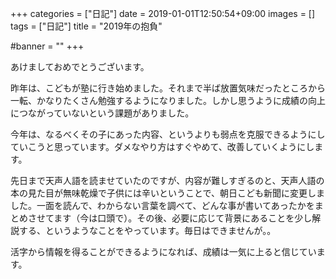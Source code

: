 +++
categories = ["日記"]
date = 2019-01-01T12:50:54+09:00
images = []
tags = ["日記"]
title = "2019年の抱負"

#banner = ""
+++

あけましておめでとうございます。

昨年は、こどもが塾に行き始めました。それまで半ば放置気味だったところから一転、かなりたくさん勉強するようになりました。しかし思うように成績の向上につながっていないという課題がありました。

今年は、なるべくその子にあった内容、というよりも弱点を克服できるようにしていこうと思っています。ダメなやり方はすぐやめて、改善していくようにします。

<!--more-->

先日まで天声人語を読ませていたのですが、内容が難しすぎるのと、天声人語の本の見た目が無味乾燥で子供には辛いということで、朝日こども新聞に変更しました。一面を読んで、わからない言葉を調べて、どんな事が書いてあったかをまとめさせてます（今は口頭で）。その後、必要に応じて背景にあることを少し解説する、というようなことをやっています。毎日はできませんが。。

活字から情報を得ることができるようになれば、成績は一気に上ると信じています。